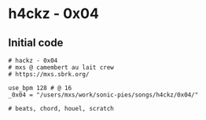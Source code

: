 # h4ckz - 0x04

## Initial code

```
# hackz - 0x04
# mxs @ camembert au lait crew
# https://mxs.sbrk.org/

use_bpm 128 # @ 16
_0x04 = "/users/mxs/work/sonic-pies/songs/h4ckz/0x04/"

# beats, chord, houel, scratch
```
